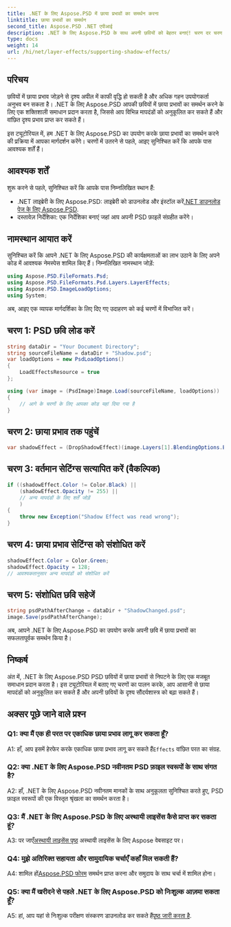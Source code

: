 ```yaml
---
title: .NET के लिए Aspose.PSD में छाया प्रभावों का समर्थन करना
linktitle: छाया प्रभावों का समर्थन
second_title: Aspose.PSD .NET एपीआई
description: .NET के लिए Aspose.PSD के साथ अपनी छवियों को बेहतर बनाएं! चरण दर चरण छाया प्रभावों का समर्थन करना सीखें। दृश्यात्मक आश्चर्यजनक अनुभव के लिए अभी डाउनलोड करें।
type: docs
weight: 14
url: /hi/net/layer-effects/supporting-shadow-effects/
---
```

## परिचय

छवियों में छाया प्रभाव जोड़ने से दृश्य अपील में काफी वृद्धि हो सकती है और अधिक गहन उपयोगकर्ता अनुभव बन सकता है। .NET के लिए Aspose.PSD आपकी छवियों में छाया प्रभावों का समर्थन करने के लिए एक शक्तिशाली समाधान प्रदान करता है, जिससे आप विभिन्न मापदंडों को अनुकूलित कर सकते हैं और वांछित दृश्य प्रभाव प्राप्त कर सकते हैं।

इस ट्यूटोरियल में, हम .NET के लिए Aspose.PSD का उपयोग करके छाया प्रभावों का समर्थन करने की प्रक्रिया में आपका मार्गदर्शन करेंगे। चरणों में उतरने से पहले, आइए सुनिश्चित करें कि आपके पास आवश्यक शर्तें हैं।

## आवश्यक शर्तें

शुरू करने से पहले, सुनिश्चित करें कि आपके पास निम्नलिखित स्थान हैं:

-  .NET लाइब्रेरी के लिए Aspose.PSD: लाइब्रेरी को डाउनलोड और इंस्टॉल करें[.NET डाउनलोड पेज के लिए Aspose.PSD](https://releases.aspose.com/psd/net/).
- दस्तावेज़ निर्देशिका: एक निर्देशिका बनाएं जहां आप अपनी PSD फ़ाइलें संग्रहीत करेंगे।

## नामस्थान आयात करें

सुनिश्चित करें कि आपने .NET के लिए Aspose.PSD की कार्यक्षमताओं का लाभ उठाने के लिए अपने कोड में आवश्यक नेमस्पेस शामिल किए हैं। निम्नलिखित नामस्थान जोड़ें:

```csharp
using Aspose.PSD.FileFormats.Psd;
using Aspose.PSD.FileFormats.Psd.Layers.LayerEffects;
using Aspose.PSD.ImageLoadOptions;
using System;
```

अब, आइए एक व्यापक मार्गदर्शिका के लिए दिए गए उदाहरण को कई चरणों में विभाजित करें।

## चरण 1: PSD छवि लोड करें

```csharp
string dataDir = "Your Document Directory";
string sourceFileName = dataDir + "Shadow.psd";
var loadOptions = new PsdLoadOptions()
{
    LoadEffectsResource = true
};

using (var image = (PsdImage)Image.Load(sourceFileName, loadOptions))
{
    // आगे के चरणों के लिए आपका कोड यहां दिया गया है
}
```

## चरण 2: छाया प्रभाव तक पहुंचें

```csharp
var shadowEffect = (DropShadowEffect)(image.Layers[1].BlendingOptions.Effects[0]);
```

## चरण 3: वर्तमान सेटिंग्स सत्यापित करें (वैकल्पिक)

```csharp
if ((shadowEffect.Color != Color.Black) ||
    (shadowEffect.Opacity != 255) ||
    // अन्य मापदंडों के लिए शर्तें जोड़ें
    )
{
    throw new Exception("Shadow Effect was read wrong");
}
```

## चरण 4: छाया प्रभाव सेटिंग्स को संशोधित करें

```csharp
shadowEffect.Color = Color.Green;
shadowEffect.Opacity = 128;
// आवश्यकतानुसार अन्य मापदंडों को संशोधित करें
```

## चरण 5: संशोधित छवि सहेजें

```csharp
string psdPathAfterChange = dataDir + "ShadowChanged.psd";
image.Save(psdPathAfterChange);
```

अब, आपने .NET के लिए Aspose.PSD का उपयोग करके अपनी छवि में छाया प्रभावों का सफलतापूर्वक समर्थन किया है।

## निष्कर्ष

अंत में, .NET के लिए Aspose.PSD PSD छवियों में छाया प्रभावों से निपटने के लिए एक मजबूत समाधान प्रदान करता है। इस ट्यूटोरियल में बताए गए चरणों का पालन करके, आप आसानी से छाया मापदंडों को अनुकूलित कर सकते हैं और अपनी छवियों के दृश्य सौंदर्यशास्त्र को बढ़ा सकते हैं।

## अक्सर पूछे जाने वाले प्रश्न

### Q1: क्या मैं एक ही परत पर एकाधिक छाया प्रभाव लागू कर सकता हूँ?

 A1: हाँ, आप इसमें हेरफेर करके एकाधिक छाया प्रभाव लागू कर सकते हैं`Effects` वांछित परत का संग्रह.

### Q2: क्या .NET के लिए Aspose.PSD नवीनतम PSD फ़ाइल स्वरूपों के साथ संगत है?

A2: हाँ, .NET के लिए Aspose.PSD नवीनतम मानकों के साथ अनुकूलता सुनिश्चित करते हुए, PSD फ़ाइल स्वरूपों की एक विस्तृत श्रृंखला का समर्थन करता है।

### Q3: मैं .NET के लिए Aspose.PSD के लिए अस्थायी लाइसेंस कैसे प्राप्त कर सकता हूं?

 A3: पर जाएँ[अस्थायी लाइसेंस पृष्ठ](https://purchase.aspose.com/temporary-license/) अस्थायी लाइसेंस के लिए Aspose वेबसाइट पर।

### Q4: मुझे अतिरिक्त सहायता और सामुदायिक चर्चाएँ कहाँ मिल सकती हैं?

 A4: शामिल हों[Aspose.PSD फोरम](https://forum.aspose.com/c/psd/34) समर्थन प्राप्त करना और समुदाय के साथ चर्चा में शामिल होना।

### Q5: क्या मैं खरीदने से पहले .NET के लिए Aspose.PSD को निःशुल्क आज़मा सकता हूँ?

 A5: हां, आप यहां से निःशुल्क परीक्षण संस्करण डाउनलोड कर सकते हैं[पृष्ठ जारी करता है](https://releases.aspose.com/).